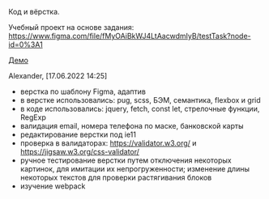 Код и вёрстка.

Учебный проект на основе задания: https://www.figma.com/file/fMyOAiBkWJ4LtAacwdmIyB/testTask?node-id=0%3A1

[Демо](https://mich-man.ru/projects/hely-fly-pages/)

Alexander, [17.06.2022 14:25]
- верстка по шаблону Figma, адаптив
- в верстке использовались: pug, scss, БЭМ, семантика, flexbox и grid
- в коде использовались: jquery, fetch, const let, стрелочные функции, RegExp
- валидация email, номера телефона по маске, банковской карты
- редактирование верстки под ie11
- проверка в валидаторах: https://validator.w3.org/ и https://jigsaw.w3.org/css-validator/
- ручное тестирование верстки путем отключения некоторых картинок, для имитации их непрогруженности; изменение длины некоторых текстов для проверки растягивания блоков
- изучение webpack

